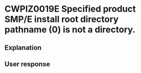 # CWPIZ0019E Specified product SMP/E install root directory pathname (0) is not a directory.

## Explanation

## User response